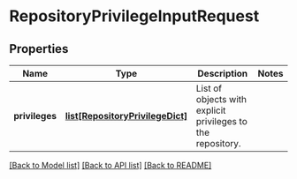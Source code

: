 # RepositoryPrivilegeInputRequest

## Properties
Name | Type | Description | Notes
------------ | ------------- | ------------- | -------------
**privileges** | [**list[RepositoryPrivilegeDict]**](RepositoryPrivilegeDict.md) | List of objects with explicit privileges to the repository. | 

[[Back to Model list]](../README.md#documentation-for-models) [[Back to API list]](../README.md#documentation-for-api-endpoints) [[Back to README]](../README.md)



